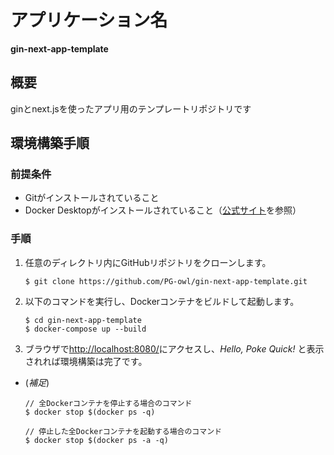 # アプリケーション名
**gin-next-app-template**

## 概要
ginとnext.jsを使ったアプリ用のテンプレートリポジトリです

## 環境構築手順

### 前提条件
- Gitがインストールされていること
- Docker Desktopがインストールされていること（[公式サイト](https://www.docker.com/ja-jp/)を参照）

### 手順
1. 任意のディレクトリ内にGitHubリポジトリをクローンします。
	```shell
	$ git clone https://github.com/PG-owl/gin-next-app-template.git
	```

2.  以下のコマンドを実行し、Dockerコンテナをビルドして起動します。
	``` shell
	$ cd gin-next-app-template
	$ docker-compose up --build
	```

3. ブラウザで<http://localhost:8080/>にアクセスし、*Hello, Poke Quick!* と表示されれば環境構築は完了です。

* (*補足*) 
	``` shell
	// 全Dockerコンテナを停止する場合のコマンド
	$ docker stop $(docker ps -q)
	```

	``` shell
	// 停止した全Dockerコンテナを起動する場合のコマンド
	$ docker stop $(docker ps -a -q)
	```